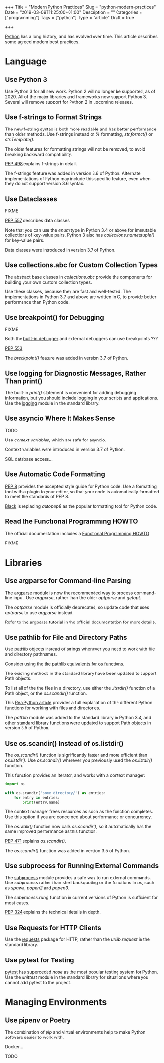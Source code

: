 +++
Title = "Modern Python Practices"
Slug = "python-modern-practices"
Date = "2019-03-09T11:25:00+01:00"
Description = ""
Categories = ["programming"]
Tags = ["python"]
Type = "article"
Draft = true

+++

[Python](https://www.python.org/) has a long history, and has evolved over time. This article describes some agreed modern best practices. 

<!--more-->

# Language

## Use Python 3

Use Python 3 for all new work. Python 2 will no longer be supported, as of 2020. All of the major libraries and frameworks now support Python 3. Several will remove support for Python 2 in upcoming releases.

## Use f-strings to Format Strings

The new [f-string](https://docs.python.org/3/reference/lexical_analysis.html#f-strings) syntax is both more readable and has better performance than older methods. Use f-strings instead of _%_ formatting, *str.format()* or *str.Template()*.

The older features for formatting strings will not be removed, to avoid breaking backward compatibility. 

[PEP 498](https://www.python.org/dev/peps/pep-0498/) explains f-strings in detail.

The f-strings feature was added in version 3.6 of Python. Alternate implementations of Python may include this specific feature, even when they do not support version 3.6 syntax.

## Use Dataclasses 

FIXME

[PEP 557](https://www.python.org/dev/peps/pep-0557/) describes data classes.

Note that you can use the *enum* type in Python 3.4 or above for immutable collections of key-value pairs. Python 3 also has _collections.namedtuple()_ for key-value pairs.

Data classes were introduced in version 3.7 of Python. 

## Use collections.abc for Custom Collection Types

The abstract base classes in _collections.abc_ provide the components for building your own custom collection types.

Use these classes, because they are fast and well-tested. The implementations in Python 3.7 and above are written in C, to provide better performance than Python code.

## Use breakpoint() for Debugging

FIXME

Both the [built-in debugger](https://docs.python.org/3/library/pdb.html) and external debuggers can use breakpoints ???

[PEP 553](https://www.python.org/dev/peps/pep-0553/)

The *breakpoint()* feature was added in version 3.7 of Python.

## Use logging for Diagnostic Messages, Rather Than print()

The built-in *print()* statement is convenient for adding debugging information, but you should include logging in your scripts and applications. Use the [logging](https://docs.python.org/3/library/logging.html#logrecord-attributes) module in the standard library. 

## Use asyncio Where It Makes Sense 

TODO

Use _context variables_, which are safe for asyncio.

Context variables were introduced in version 3.7 of Python.

SQL database access... 

## Use Automatic Code Formatting

[PEP 8](https://www.python.org/dev/peps/pep-0008/) provides the accepted style guide for Python code. Use a formatting tool with a plugin to your editor, so that your code is automatically formatted to meet the standards of PEP 8. 

[Black](https://black.readthedocs.io/en/stable/) is replacing *autopep8* as the popular formatting tool for Python code.

## Read the Functional Programming HOWTO

The official documentation includes a [Functional Programming HOWTO](https://docs.python.org/3/howto/functional.html)

FIXME

# Libraries

## Use argparse for Command-line Parsing 

The [argparse](https://docs.python.org/3/library/argparse.html) module is now the recommended way to process command-line input. Use _argparse_, rather than the older _optparse_ and _getopt_.

The _optparse_ module is officially deprecated, so update code that uses _optparse_ to use _argparse_ instead. 

Refer to [the argparse tutorial](https://docs.python.org/3/howto/argparse.html) in the official documentation for more details.

## Use pathlib for File and Directory Paths

Use [pathlib](https://docs.python.org/3/library/pathlib.html) objects instead of strings whenever you need to work with file and directory pathnames. 

Consider using the [the pathlib equivalents for os functions](https://docs.python.org/3/library/pathlib.html#correspondence-to-tools-in-the-os-module).

The existing methods in the standard library have been updated to support Path objects.

To list all of the the files in a directory, use either the _.iterdir()_ function of a Path object, or the _os.scandir()_ function.

This [RealPython article](https://realpython.com/working-with-files-in-python/#directory-listing-in-modern-python-versions) provides a full explanation of the different Python functions for working with files and directories.

The *pathlib* module was added to the standard library in Python 3.4, and other standard library functions were updated to support Path objects in version 3.5 of Python.

## Use os.scandir() Instead of os.listdir()

The _os.scandir()_ function is significantly faster and more efficient than  _os.listdir()_. Use _os.scandir()_ wherever you previously used the _os.listdir()_ function.

This function provides an iterator, and works with a context manager:

```python
import os

with os.scandir('some_directory/') as entries:
    for entry in entries:
        print(entry.name)
```

The context manager frees resources as soon as the function completes. Use this option if you are concerned about performance or concurrency. 

The _os.walk()_ function now calls _os.scandir()_, so it automatically has the same improved performance as this function.

[PEP 471](https://www.python.org/dev/peps/pep-0471/) explains _os.scandir()_.

The _os.scandir()_ function was added in version 3.5 of Python.

## Use subprocess for Running External Commands

The [subprocess](https://docs.python.org/3/library/subprocess.html) module provides a safe way to run external commands. Use _subprocess_ rather than shell backquoting or the functions in _os_, such as _spawn_, _popen2_ and _popen3_. 

The _subprocess.run()_ function in current versions of Python is sufficient for most cases.

[PEP 324](https://www.python.org/dev/peps/pep-0324/) explains the technical details in depth. 

## Use Requests for HTTP Clients

Use the [requests](http://docs.python-requests.org/en/master/) package for HTTP, rather than the _urllib.request_ in the standard library. 

## Use pytest for Testing

[pytest](http://pytest.org) has superceded *nose* as the most popular testing system for Python. Use the *unittest* module in the standard library for situations where you cannot add pytest to the project.

# Managing Environments

## Use pipenv or Poetry

The combination of _pip_ and virtual environments help to make Python software easier to work with.

Docker...

TODO
